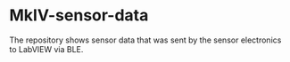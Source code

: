 # MkIV-sensor-data

The repository shows sensor data that was sent by the sensor electronics to LabVIEW via BLE. 
